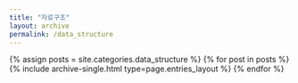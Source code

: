 ```yaml
---
title: "자료구조"
layout: archive
permalink: /data_structure
---
```


{% assign posts = site.categories.data_structure %}
{% for post in posts %} {% include archive-single.html type=page.entries_layout %} {% endfor %}